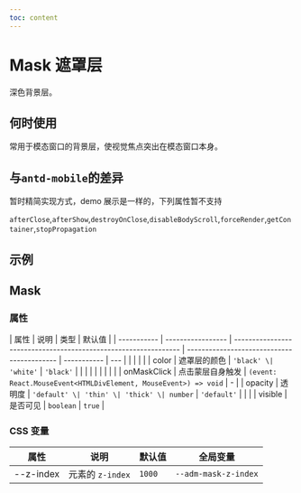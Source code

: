 ```yaml
---
toc: content
---
```


# Mask 遮罩层

深色背景层。

## 何时使用

常用于模态窗口的背景层，使视觉焦点突出在模态窗口本身。

## 与`antd-mobile`的差异

暂时精简实现方式，demo 展示是一样的，下列属性暂不支持

`afterClose`,`afterShow`,`destroyOnClose`,`disableBodyScroll`,`forceRender`,`getContainer`,`stopPropagation`

## 示例

<code src="./demos/demo1.tsx"></code>

## Mask

### 属性

| 属性        | 说明              | 类型                                                            | 默认值                                     |
| ----------- | ----------------- | --------------------------------------------------------------- | ------------------------------------------ | ----------- | --- |
| <!--        | afterClose        | 完全关闭后触发                                                  | `() => void`                               | -           | --> |
| <!--        | afterShow         | 完全展示后触发                                                  | `() => void`                               | -           | --> |
| color       | 遮罩层的颜色      | `'black' \| 'white'`                                            | `'black'`                                  |
| <!--        | destroyOnClose    | 不可见时卸载内容                                                | `boolean`                                  | `false`     | --> |
| <!--        | disableBodyScroll | 是否禁用 `body` 滚动                                            | `boolean`                                  | `true`      | --> |
| <!--        | forceRender       | 强制渲染内容                                                    | `boolean`                                  | `false`     | --> |
| <!--        | getContainer      | 指定挂载的 `HTML` 节点，如果为 `null` 的话，会渲染到当前节点    | `HTMLElement \| () => HTMLElement \| null` | `null`      | --> |
| onMaskClick | 点击蒙层自身触发  | `(event: React.MouseEvent<HTMLDivElement, MouseEvent>) => void` | -                                          |
| opacity     | 透明度            | `'default' \| 'thin' \| 'thick' \| number`                      | `'default'`                                |
| <!--        | stopPropagation   | 阻止某些事件的冒泡                                              | `PropagationEvent[]`                       | `['click']` | --> |
| visible     | 是否可见          | `boolean`                                                       | `true`                                     |

### CSS 变量

| 属性      | 说明             | 默认值 | 全局变量             |
| --------- | ---------------- | ------ | -------------------- |
| --z-index | 元素的 `z-index` | `1000` | `--adm-mask-z-index` |
